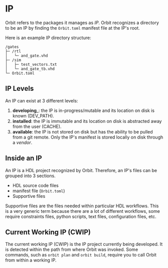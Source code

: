 # IP

Orbit refers to the packages it manages as _IP_. Orbit recognizes a directory to be an IP by finding the `Orbit.toml` manifest file at the IP's root.

Here is an example IP directory structure:
```
/gates
├─ /rtl
│   └─ and_gate.vhd
├─ /sim
│   ├─ test_vectors.txt
│   └─ and_gate_tb.vhd
└─ Orbit.toml 
```

## IP Levels

An IP can exist at 3 different levels:
1. __developing___: the IP is in-progress/mutable and its location on disk is known (DEV_PATH).
2. __installed__: the IP is immutable and its location on disk is abstracted away from the user (CACHE).
3. __available__: the IP is not stored on disk but has the ability to be pulled from a git remote. Only the IP's manifest is stored locally on disk through a _vendor_.

## Inside an IP

An IP is a HDL project recognized by Orbit. Therefore, an IP's files can be grouped into 3 sections.

- HDL source code files
- manifest file (`Orbit.toml`)
- Supportive files

Supportive files are the files needed within particular HDL workflows. This is a very generic term because there are a lot of different workflows, some require constraints files, python scripts, text files, configuration files, etc.

## Current Working IP (CWIP)

The current working IP (CWIP) is the IP project currently being developed. It is detected within the path from where Orbit was invoked. Some commands, such as `orbit plan` and `orbit build`, require you to call Orbit from within a working IP.